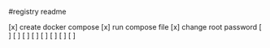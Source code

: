 #registry readme

[x] create docker compose
[x] run compose file
[x] change root password
[ ]
[ ]
[ ]
[ ]
[ ]
[ ]
[ ]
[ ]
